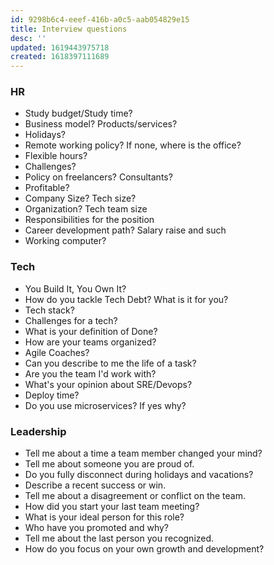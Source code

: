 ```yaml
---
id: 9298b6c4-eeef-416b-a0c5-aab054829e15
title: Interview questions
desc: ''
updated: 1619443975718
created: 1618397111689
---
```


### HR
- Study budget/Study time?
- Business model? Products/services?
- Holidays?
- Remote working policy? If none, where is the office?
- Flexible hours?
- Challenges?
- Policy on freelancers? Consultants?
- Profitable?
- Company Size? Tech size?
- Organization? Tech team size
- Responsibilities for the position
- Career development path? Salary raise and such
- Working computer?

### Tech
- You Build It, You Own It?
- How do you tackle Tech Debt? What is it for you?
- Tech stack?
- Challenges for a tech?
- What is your definition of Done?
- How are your teams organized?
- Agile Coaches?
- Can you describe to me the life of a task?
- Are you the team I'd work with?
- What's your opinion about SRE/Devops?
- Deploy time? 
- Do you use microservices? If yes why?

### Leadership
- Tell me about a time a team member changed your mind?
- Tell me about someone you are proud of.
- Do you fully disconnect during holidays and vacations?
- Describe a recent success or win.
- Tell me about a disagreement or conflict on the team.
- How did you start your last team meeting?
- What is your ideal person for this role?
- Who have you promoted and why?
- Tell me about the last person you recognized.
- How do you focus on your own growth and development?
